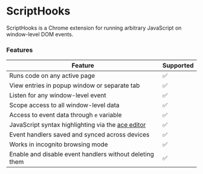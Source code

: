 # ScriptHooks

ScriptHooks is a Chrome extension for running arbitrary JavaScript on window-level DOM events.

### Features

|Feature|Supported|
|-------|---------|
|Runs code on any active page| :white_check_mark: |
|View entries in popup window or separate tab| :white_check_mark: |
|Listen for any window-level event| :white_check_mark: |
|Scope access to all window-level data| :white_check_mark: |
|Access to event data through `e` variable| :white_check_mark: |
|JavaScript syntax highlighting via the [ace editor](https://ace.c9.io/)| :white_check_mark: |
|Event handlers saved and synced across devices| :white_check_mark: |
|Works in incognito browsing mode| :white_check_mark: |
|Enable and disable event handlers without deleting them| :white_check_mark: |

